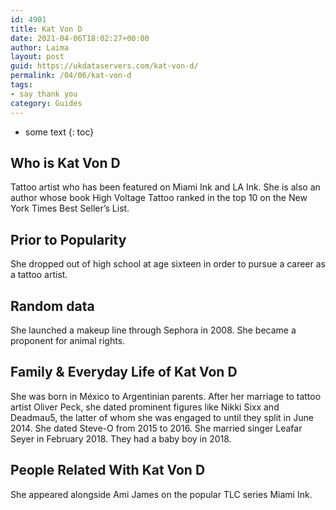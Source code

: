 ```yaml
---
id: 4901
title: Kat Von D
date: 2021-04-06T18:02:27+00:00
author: Laima
layout: post
guid: https://ukdataservers.com/kat-von-d/
permalink: /04/06/kat-von-d
tags:
- say thank you
category: Guides
---
```


* some text
{: toc}


## Who is Kat Von D
                  
                  
                  
Tattoo artist who has been featured on Miami Ink and LA Ink. She is also an author whose book High Voltage Tattoo ranked in the top 10 on the New York Times Best Seller&#8217;s List. 
                  
              
            
              
            
                
                
                
## Prior to Popularity
                  
                  
                  
She dropped out of high school at age sixteen in order to pursue a career as a tattoo artist.
                  
              
            
              
            
                
                
                
## Random data
                  
                  
                  
She launched a makeup line through Sephora in 2008. She became a proponent for animal rights.
                  
              
            
              
            
                
                
                
## Family & Everyday Life of Kat Von D
                  
                  
                  
She was born in México to Argentinian parents. After her marriage to tattoo artist Oliver Peck, she dated prominent figures like Nikki Sixx and Deadmau5, the latter of whom she was engaged to until they split in June 2014. She dated Steve-O from 2015 to 2016. She married singer Leafar Seyer in February 2018. They had a baby boy in 2018.
                  
              
            
              
            
                
                
                
## People Related With Kat Von D
                  
                  
                  
She appeared alongside Ami James on the popular TLC series Miami Ink.
                  
              
            
              
            
                
              
            
              
              
            
            
              
            
          
          
          
